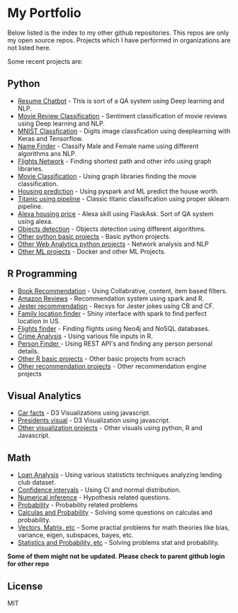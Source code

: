 # My Portfolio

Below listed is the index to my other github repositories. This repos are only my open source repos. Projects which I have performed in organizations are not listed here.

Some recent projects are:

## Python

* [Resume Chatbot] - This is sort of a QA system using Deep learning and NLP.
* [Movie Review Classification] - Sentiment classification of movie reviews using Deep learning and NLP.
* [MNIST Classfication] - Digits image classfication using deeplearning with Keras and Tensorflow. 
* [Name Finder] - Classify Male and Female name using different algorithms ans NLP.
* [Flights Network] - Finding shortest path and other info using graph libraries.
* [Movie Classification] - Using graph libraries finding the movie classification.
* [Housing prediction] - Using pyspark and ML predict the house worth.
* [Titanic using pipeline] - Classic titanic classification using proper sklearn pipeline.
* [Alexa housing price] - Alexa skill using FlaskAsk. Sort of QA system using alexa.
* [Objects detection] - Objects detection using different algorithms.
* [Other python basic projects] - Basic python projects.
* [Other Web Analytics python projects] - Network analysis and NLP
* [Other ML projects] - Docker and other ML Projects.

## R Programming
* [Book Recommendation] - Using Collabrative, content, item based filters.
* [Amazon Reviews] - Recommendation system using spark and R.
* [Jester recommendation] - Recsys for Jester jokes using CB and CF.
* [Family location finder] - Shiny interface with spark to find perfect location in US.
* [Flights finder] - Finding flights using Neo4j and NoSQL databases.
* [Crime Analysis] - Using various file inputs in R.
* [Person Finder ] - Using REST API's and finding any person personal  details.
* [Other R basic projects] - Other basic projects from scrach
* [Other recommendation projects] - Other recommendation engine projects

## Visual Analytics
* [Car facts] - D3 Visualizations using javascript.
* [Presidents visual] - D3 Visualization using javascript.
* [Other visualization projects] - Other visuals using python, R and Javascript.

## Math
* [Loan Analysis] - Using various statisticts techniques analyzing lending club dataset.
* [Confidence intervals] - Using CI and normal distribution.
* [Numerical inference] - Hypothesis related questions.
* [Probability] - Probability related problems
* [Calculas and Probability] - Solving some questions on calculas and probability.
* [Vectors, Matrix, etc] - Some practial problems for math theories like bias, variance, eigen, subspaces, bayes, etc.
* [Statistics and Probability, etc] - Solving problems stat and probability.


**Some of them might not be updated. Please check to parent github login for other repo**

License
----

MIT

[//]: # (These are reference links used in the body of this note and get stripped out when the markdown processor does its job. There is no need to format nicely because it shouldn't be seen. Thanks SO - http://stackoverflow.com/questions/4823468/store-comments-in-markdown-syntax)

[//]: # (Python)
[Resume Chatbot]: <https://github.com/bvshyam/cuny_data_science_repo/tree/master/620%20-%20Web%20Analytics/Project4_IMDB_classifier>
[Movie Review Classification]: <https://github.com/bvshyam/cuny_data_science_repo/tree/master/620%20-%20Web%20Analytics/Project4_IMDB_classifier>
[MNIST Classfication]: <https://github.com/bvshyam/cuny_data_science_repo/tree/master/622%20-%20Machine%20Learning/project-deep_learning>
[Name Finder]: <https://github.com/bvshyam/cuny_data_science_repo/tree/master/620%20-%20Web%20Analytics/Project3_name_finder>
[Flights Network]: <https://github.com/bvshyam/cuny_data_science_repo/tree/master/620%20-%20Web%20Analytics/Project2_Flight_Movies/Project2_flights>
[Movie Classification]: <https://github.com/bvshyam/cuny_data_science_repo/blob/master/620%20-%20Web%20Analytics/Project2_Flight_Movies/Project2_Movies/movies.ipynb>
[Housing prediction]: <https://github.com/bvshyam/cuny_data_science_repo/tree/master/622%20-%20Machine%20Learning/homework-5-spark>
[Titanic using pipeline]: <https://github.com/bvshyam/cuny_data_science_repo/tree/master/622%20-%20Machine%20Learning/homework-2-ml_pipeline>
[Alexa housing price]: <https://github.com/bvshyam/cuny_data_science_repo/tree/master/602%20-%20Python/Final_project_housing>
[Objects detection]: <https://github.com/bvshyam/cuny_data_science_repo/tree/master/602%20-%20Python/Assignment%208%20-%20Image%20Processing/Assignment>
[Other python basic projects]: <https://github.com/bvshyam/cuny_data_science_repo/tree/master/602%20-%20Python>
[Other Web Analytics python projects]: <https://github.com/bvshyam/cuny_data_science_repo/tree/master/620%20-%20Web%20Analytics>
[Other ML projects]: <https://github.com/bvshyam/cuny_data_science_repo/tree/master/622%20-%20Machine%20Learning>

[//]: # (R Programming)
[Book Recommendation]: <https://github.com/bvshyam/cuny_data_science_repo/tree/master/643%20-%20Recommendation%20System/Final%20Project>
[Amazon Reviews]: <https://github.com/bvshyam/cuny_data_science_repo/tree/master/643%20-%20Recommendation%20System/Unit%205%20-%20Spark>
[Jester recommendation]: <https://github.com/bvshyam/cuny_data_science_repo/tree/master/643%20-%20Recommendation%20System/Unit%202%20-%20CB%20and%20CF%20Filtering>
[Family location finder]: <https://github.com/bvshyam/cuny_data_science_repo/tree/master/607%20-%20R%20Programming/Final%20project>
[Flights finder]: <https://github.com/bvshyam/cuny_data_science_repo/tree/master/607%20-%20R%20Programming/Project%204%20-%20NoSQL%20and%20Graph>
[Crime Analysis]: <https://github.com/bvshyam/cuny_data_science_repo/tree/master/607%20-%20R%20Programming/Project%203%20-%20Crime%20Analysis>
[Person Finder ]: <https://github.com/bvshyam/cuny_data_science_repo/tree/master/607%20-%20R%20Programming/Week%209%20-%20Working%20with%20API>
[Other R basic projects]: <https://github.com/bvshyam/cuny_data_science_repo/tree/master/607%20-%20R%20Programming>
[Other recommendation projects]: <https://github.com/bvshyam/cuny_data_science_repo/tree/master/643%20-%20Recommendation%20System>

[//]: # (Visual Analytics)
[Car facts]: <https://github.com/bvshyam/cuny_data_science_repo/tree/master/608%20-%20Visual%20Analytics/Final%20Project>
[Presidents visual]: <https://github.com/bvshyam/cuny_data_science_repo/tree/master/608%20-%20Visual%20Analytics/Homework%205%20-%20Javascript> 
[Other visualization projects]: <https://github.com/bvshyam/cuny_data_science_repo/tree/master/608%20-%20Visual%20Analytics>


[//]: # (Math)
[Loan Analysis]: <https://github.com/bvshyam/cuny_data_science_repo/tree/master/606%20-%20Statistics/Project>
[Confidence intervals]: <https://github.com/bvshyam/cuny_data_science_repo/tree/master/606%20-%20Statistics/Chapter%204%20-%20Statistical%20Inference>
[Numerical inference]: <https://github.com/bvshyam/cuny_data_science_repo/tree/master/606%20-%20Statistics/Chapter%205%20-%20Numerical%20Data>
[Probability]: <https://github.com/bvshyam/cuny_data_science_repo/tree/master/606%20-%20Statistics/Chapter%202%20-%20Probability/Lab2>
[Calculas and Probability]: <https://github.com/bvshyam/cuny_data_science_repo/tree/master/605%20-%20Computational%20Mathematics/Week%2013%20-%20Calculus>
[Vectors, Matrix, etc]: <https://github.com/bvshyam/cuny_data_science_repo/tree/master/605%20-%20Computational%20Mathematics>
[Statistics and Probability, etc]: <https://github.com/bvshyam/cuny_data_science_repo/tree/master/606%20-%20Statistics>
